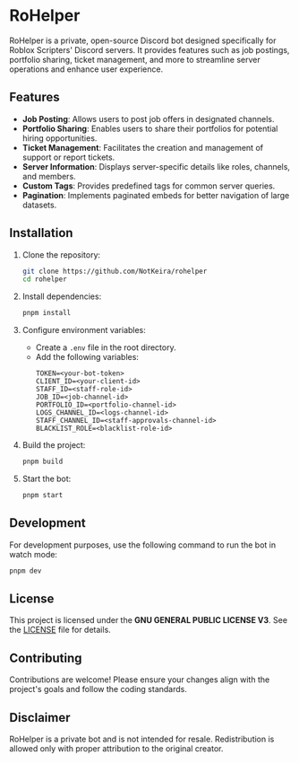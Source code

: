 # RoHelper

RoHelper is a private, open-source Discord bot designed specifically for Roblox Scripters' Discord servers. It provides features such as job postings, portfolio sharing, ticket management, and more to streamline server operations and enhance user experience.

## Features

- **Job Posting**: Allows users to post job offers in designated channels.
- **Portfolio Sharing**: Enables users to share their portfolios for potential hiring opportunities.
- **Ticket Management**: Facilitates the creation and management of support or report tickets.
- **Server Information**: Displays server-specific details like roles, channels, and members.
- **Custom Tags**: Provides predefined tags for common server queries.
- **Pagination**: Implements paginated embeds for better navigation of large datasets.

## Installation

1. Clone the repository:
   ```bash
   git clone https://github.com/NotKeira/rohelper
   cd rohelper
   ```

2. Install dependencies:
   ```bash
   pnpm install
   ```

3. Configure environment variables:
   - Create a `.env` file in the root directory.
   - Add the following variables:
     ```
     TOKEN=<your-bot-token>
     CLIENT_ID=<your-client-id>
     STAFF_ID=<staff-role-id>
     JOB_ID=<job-channel-id>
     PORTFOLIO_ID=<portfolio-channel-id>
     LOGS_CHANNEL_ID=<logs-channel-id>
     STAFF_CHANNEL_ID=<staff-approvals-channel-id>
     BLACKLIST_ROLE=<blacklist-role-id>
     ```

4. Build the project:
   ```bash
   pnpm build
   ```

5. Start the bot:
   ```bash
   pnpm start
   ```

## Development

For development purposes, use the following command to run the bot in watch mode:
```bash
pnpm dev
```

## License

This project is licensed under the **GNU GENERAL PUBLIC LICENSE V3**. See the [LICENSE](./LICENSE) file for details.

## Contributing

Contributions are welcome! Please ensure your changes align with the project's goals and follow the coding standards.

## Disclaimer

RoHelper is a private bot and is not intended for resale. Redistribution is allowed only with proper attribution to the original creator.
